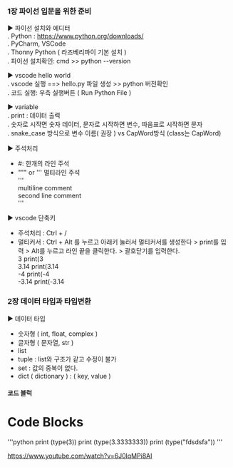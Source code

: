 ### 1장 파이선 입문을 위한 준비 <br />
▶ 파이선 설치와 에디터   <br />
. Python : https://www.python.org/downloads/ <br />
. PyCharm, VSCode <br />
. Thonny Python ( 라즈베리파이 기본 설치 ) <br />
. 파이선 설치확인: cmd >> python --version <br />

▶ vscode hello world <br />
. vscode 실행 ==> hello.py 파일 생성 >> python 버전확인 <br />
. 코드 실행: 우측 실행버튼 ( Run Python File ) <br />
 
▶ variable <br />
. print : 데이터 출력 <br />
. 숫자로 시작면 숫자 데이터, 문자로 시작하면 변수, 따움표로 시작하면 문자 <br />
. snake_case 방식으로 변수 이름( 권장 ) vs CapWord방식 (class는 CapWord) <br />

▶ 주석처리 <br />
* #: 한개의 라인 주석 <br />
* """ or ''' 멀티라인 주석 <br />
''' <br />
multiline comment <br />
second line comment <br />
''' <br />

▶ vscode 단축키 <br />
* 주석처리 : Ctrl + / <br />
* 멀티커서 : Ctrl + Alt 를 누르고 아래키 눌러서 멀티커서를 생성한다 > print를 입력 > Alt를 누르고 라인 끝을 클릭한다. > 괄호닫기를 입력한다. <br />
      3         print(3 <br />
      3.14      print(3.14 <br />
      -4        print(-4 <br />
      -3.14     print(-3.14 <br />



### 2장 데이터 타입과 타입변환 <br />
▶ 데이터 타입 <br />
  - 숫자형 ( int, float, complex )    
  - 글자형 ( 문자열, str ) 
  - list   
  - tuple : list와 구조가 같고 수정이 불가  
  - set   : 값의 중복이 없다.   
  - dict ( dictionary ) : ( key, value )  

#### 코드 블럭
# Code Blocks
'''python
print (type(3))
print (type(3.3333333))
print (type("fdsdsfa"))
'''  
 

https://www.youtube.com/watch?v=6J0lqMPi8AI
